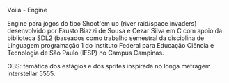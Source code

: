Voila - Engine

Engine para jogos do tipo Shoot'em up (river raid/space invaders) desenvolvido por Fausto Biazzi de Sousa e Cezar Silva em C com apoio da biblioteca SDL2 (baseados  como trabalho semestral da disciplina de Linguagem programação 1 do Instituto Federal para Educação Ciência e Tecnologia de São Paulo (IFSP) no Campus Campinas.

OBS: temática dos estágios e dos sprites inspirada no longa metragem interstellar 5555.


